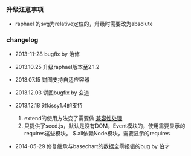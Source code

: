 ### 升级注意事项
- raphael 的svg为relative定位的，升级时需要改为absolute

### changelog
- 2013-11-28 bugfix by 治修
- 2013.10.25 升级raphael版本至2.1.2
- 2013.07.15 饼图支持自适应容器
- 2013.12.03 饼图bugfix by 玄道
- 2013.12.18 对kissy1.4的支持
  1. extend的使用方法变了需要做 [兼容性处理](https://gist.github.com/WeweTom/7822062)
  2. 只提供了seed.js，默认是没有DOM，Event模块的，使用需要显示的requires这些模块。
     $.all依赖Node模块，需要显示的requires

- 2014-05-29 修复继承与basechart的数据全零报错的bug by 伯才
